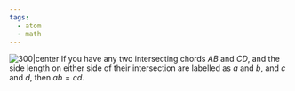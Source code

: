 ```yaml
---
tags:
  - atom
  - math
---
```

![300|center](intersecting-chord.excalidraw.svg)
If you have any two intersecting chords $AB$ and $CD$, and the side length on either side of their intersection are labelled as $a$ and $b$, and $c$ and $d$, then $ab = cd$.
